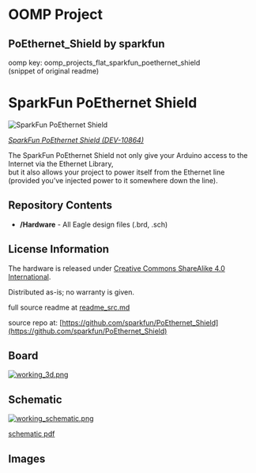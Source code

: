 # OOMP Project  
## PoEthernet_Shield  by sparkfun  
  
oomp key: oomp_projects_flat_sparkfun_poethernet_shield  
(snippet of original readme)  
  
SparkFun PoEthernet Shield  
==========================  
  
![SparkFun PoEthernet Shield](https://cdn.sparkfun.com//assets/parts/5/8/9/3/10864-04.jpg)  
  
[*SparkFun PoEthernet Shield (DEV-10864)*](https://www.sparkfun.com/products/10864)  
  
The SparkFun PoEthernet Shield not only give your Arduino access to the Internet via the Ethernet Library,  
 but it also allows your project to power itself from the Ethernet line (provided you’ve injected power to it somewhere down the line).  
  
Repository Contents  
-------------------  
* **/Hardware** - All Eagle design files (.brd, .sch)  
  
License Information  
-------------------  
The hardware is released under [Creative Commons ShareAlike 4.0 International](https://creativecommons.org/licenses/by-sa/4.0/).  
  
Distributed as-is; no warranty is given.  
  
  full source readme at [readme_src.md](readme_src.md)  
  
source repo at: [https://github.com/sparkfun/PoEthernet_Shield](https://github.com/sparkfun/PoEthernet_Shield)  
## Board  
  
[![working_3d.png](working_3d_600.png)](working_3d.png)  
## Schematic  
  
[![working_schematic.png](working_schematic_600.png)](working_schematic.png)  
  
[schematic pdf](working_schematic.pdf)  
## Images  
